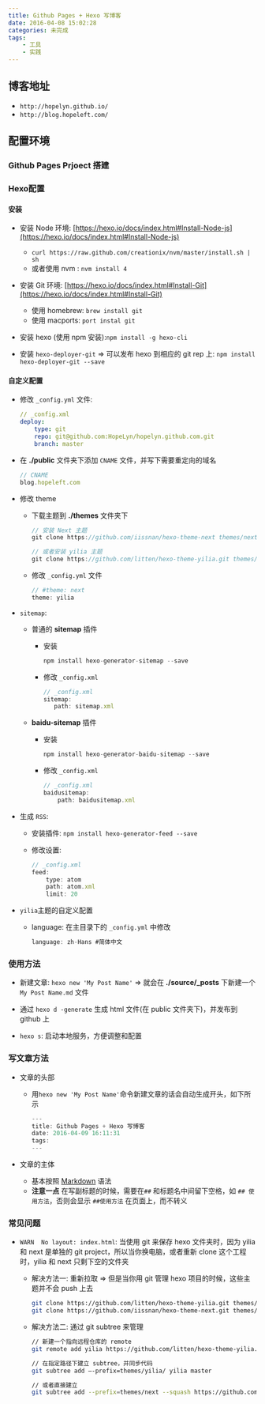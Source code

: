 ```yaml
---
title: Github Pages + Hexo 写博客
date: 2016-04-08 15:02:28
categories: 未完成
tags: 
	- 工具
	- 实践
---
```



## 博客地址
*	`http://hopelyn.github.io/`
* 	`http://blog.hopeleft.com/`

## 配置环境
### Github Pages Prjoect 搭建

### Hexo配置
#### 安装
*	安装 Node 环境: [https://hexo.io/docs/index.html#Install-Node-js](https://hexo.io/docs/index.html#Install-Node-js)
	* 	`curl https://raw.github.com/creationix/nvm/master/install.sh | sh`
	*  	或者使用 nvm : `nvm install 4`

* 	安装 Git 环境: [https://hexo.io/docs/index.html#Install-Git](https://hexo.io/docs/index.html#Install-Git)
	*  	使用 homebrew: `brew install git`
	*  	使用 macports: `port instal git`

* 	安装 hexo (使用 npm 安装):`npm install -g hexo-cli`

* 	安装 `hexo-deployer-git` => 可以发布 hexo 到相应的 git rep 上: `npm install hexo-deployer-git --save` 

#### 自定义配置
*	修改 `_config.yml` 文件:
		
	```yml
	// _config.xml
	deploy:
		type: git
		repo: git@github.com:HopeLyn/hopelyn.github.com.git
		branch: master
	```
*	在 **./public** 文件夹下添加 `CNAME` 文件，并写下需要重定向的域名 

	```js
	// CNAME
	blog.hopeleft.com
	```
*	修改 theme
	* 	下载主题到 **./themes** 文件夹下

		````js
		// 安装 Next 主题
		git clone https://github.com/iissnan/hexo-theme-next themes/next

		// 或者安装 yilia 主题
		git clone https://github.com/litten/hexo-theme-yilia.git themes/yilia
		````

	*	修改 `_config.yml` 文件

		```js
		// #theme: next
		theme: yilia
		```
*	`sitemap`: 
	*	普通的 **sitemap** 插件
		*	安装
	
			```js
			npm install hexo-generator-sitemap --save
			```
		*	修改 `_config.xml`
		
			```js
			// _config.xml
			sitemap:
	           path: sitemap.xml
			```
	*	**baidu-sitemap** 插件
		*	安装
		
			```js
			npm install hexo-generator-baidu-sitemap --save
			```
		*	修改 `_config.xml`
		
			```js
			// _config.xml
			baidusitemap:
				path: baidusitemap.xml
			```
*	生成 `RSS`:
	* 	安装插件: `npm install hexo-generator-feed --save`
	*	修改设置:

		```js
		// _config.xml
		feed:
			type: atom
			path: atom.xml
			limit: 20
		```
*	`yilia`主题的自定义配置
	* 	language: 在主目录下的 `_config.yml` 中修改
	
		```js
		language: zh-Hans #简体中文
		```

### 使用方法
*	新建文章: `hexo new 'My Post Name'` => 就会在 **./source/_posts** 下新建一个 `My Post Name.md` 文件

*	通过 `hexo d -generate` 生成 html 文件(在 public 文件夹下)，并发布到 github 上

*	`hexo s`: 启动本地服务，方便调整和配置

### 写文章方法
* 	文章的头部
	*  	用`hexo new 'My Post Name'`命令新建文章的话会自动生成开头，如下所示
	
		```js
		---
		title: Github Pages + Hexo 写博客
		date: 2016-04-09 16:11:31
		tags:
		---
		```

*	文章的主体
	*	基本按照 [Markdown](http://www.appinn.com/markdown/) 语法
	* 	**注意一点** 在写副标题的时候，需要在`##` 和标题名中间留下空格，如 `## 使用方法`，否则会显示 `##使用方法` 在页面上，而不转义

### 常见问题
*	`WARN  No layout: index.html`: 当使用 git 来保存 hexo 文件夹时，因为 yilia 和 next 是单独的 git project，所以当你换电脑，或者重新 clone 这个工程时，yilia 和 next 只剩下空的文件夹
	* 	解决方法一: 重新拉取 => 但是当你用 git 管理 hexo 项目的时候，这些主题并不会 push 上去

		```bash
		git clone https://github.com/litten/hexo-theme-yilia.git themes/yilia
		git clone https://github.com/iissnan/hexo-theme-next.git themes/next
		```
	*	解决方法二: 通过 git subtree 来管理

		```bash
		// 新建一个指向远程仓库的 remote 
		git remote add yilia https://github.com/litten/hexo-theme-yilia.git
		
		// 在指定路径下建立 subtree，并同步代码
		git subtree add —-prefix=themes/yilia/ yilia master
		
		// 或者直接建立
		git subtree add --prefix=themes/next --squash https://github.com/iissnan/hexo-theme-next.git master
		```
